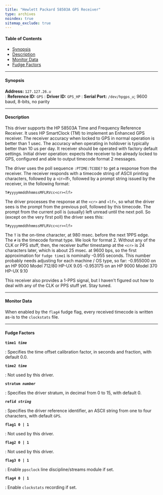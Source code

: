 ```yaml
---
title: "Hewlett Packard 58503A GPS Receiver"
type: archives
noindex: true 
sitemap_exclude: true
---
```


#### Table of Contents

*   [Synopsis](/documentation/3-5.93e/driver26/#synopsis)
*   [Description](/documentation/3-5.93e/driver26/#description)
*   [Monitor Data](/documentation/3-5.93e/driver26/#monitor-data)
*   [Fudge Factors](/documentation/3-5.93e/driver26/#fudge-factors)

* * *

#### Synopsis

**Address:** <code>127.127.26._u_</code>  
: **Reference ID:** <code>GPS</code>
: **Driver ID:** <code>GPS_HP</code>
: **Serial Port:** <code>/dev/hpgps\__u_</code>; 9600 baud, 8-bits, no parity

* * *

#### Description

This driver supports the HP 58503A Time and Frequency Reference Receiver. It uses HP SmartClock (TM) to implement an Enhanced GPS receiver. The receiver accuracy when locked to GPS in normal operation is better than 1 usec. The accuracy when operating in holdover is typically better than 10 us per day. It receiver should be operated with factory default settings. Initial driver operation: expects the receiver to be already locked to GPS, configured and able to output timecode format 2 messages. 

The driver uses the poll sequence <code>:PTIME:TCODE?</code> to get a response from the receiver. The receiver responds with a timecode string of ASCII printing characters, followed by a &lsaquo;cr&rsaquo;&lsaquo;lf&rsaquo;, followed by a prompt string issued by the receiver, in the following format:

<code>T#yyyymmddhhmmssMFLRVcc\<cr>\<lf></code>

The driver processes the response at the <code>\<cr></code> and <code>\<lf></code>, so what the driver sees is the prompt from the previous poll, followed by this timecode. The prompt from the current poll is (usually) left unread until the next poll. So (except on the very first poll) the driver sees this: 

<code>T#yyyymmddhhmmssMFLRVcc\<cr>\<lf></code>

The <code>T</code> is the on-time character, at 980 msec. before the next 1PPS edge. The `#` is the timecode format type. We look for format 2. Without any of the CLK or PPS stuff, then, the receiver buffer timestamp at the `<cr>` is 24 characters later, which is about 25 msec. at 9600 bps, so the first approximation for <code>fudge time1</code> is nominally -0.955 seconds. This number probably needs adjusting for each machine / OS type, so far: -0.955000 on an HP 9000 Model 712/80 HP-UX 9.05 -0.953175 on an HP 9000 Model 370 HP-UX 9.10 

This receiver also provides a 1-PPS signal, but I haven't figured out how to deal with any of the CLK or PPS stuff yet. Stay tuned. 

* * *

#### Monitor Data

When enabled by the <code>flag4</code> fudge flag, every received timecode is written as-is to the <code>clockstats</code> file. 

* * *

#### Fudge Factors

<code>**time1 _time_**</code>

: Specifies the time offset calibration factor, in seconds and fraction, with default 0.0.

<code>**time2 _time_**</code>

: Not used by this driver.

<code>**stratum _number_**</code>

: Specifies the driver stratum, in decimal from 0 to 15, with default 0.

<code>**refid _string_**</code>

: Specifies the driver reference identifier, an ASCII string from one to four characters, with default <code>GPS</code>.

<code>**flag1 0 | 1**</code>

: Not used by this driver.

<code>**flag2 0 | 1**</code>

: Not used by this driver.

<code>**flag3 0 | 1**</code>

: Enable <code>ppsclock</code> line discipline/streams module if set. 

<code>**flag4 0 | 1**</code>

: Enable <code>clockstats</code> recording if set.